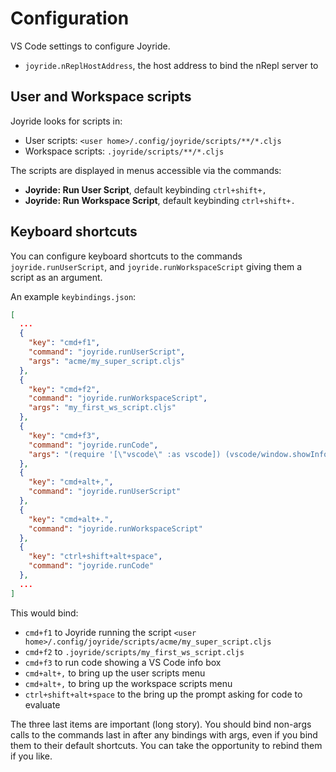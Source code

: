 # Configuration

VS Code settings to configure Joyride.

* `joyride.nReplHostAddress`, the host address to bind the nRepl server to

## User and Workspace scripts

Joyride looks for scripts in:

* User scripts: `<user home>/.config/joyride/scripts/**/*.cljs`
* Workspace scripts: `.joyride/scripts/**/*.cljs`

The scripts are displayed in menus accessible via the commands:

* **Joyride: Run User Script**, default keybinding `ctrl+shift+,`
* **Joyride: Run Workspace Script**, default keybinding `ctrl+shift+.`

## Keyboard shortcuts

You can configure keyboard shortcuts to the commands `joyride.runUserScript`, and `joyride.runWorkspaceScript` giving them a script as an argument.

An example `keybindings.json`:

```json
[
  ...
  {
    "key": "cmd+f1",
    "command": "joyride.runUserScript",
    "args": "acme/my_super_script.cljs"
  },
  {
    "key": "cmd+f2",
    "command": "joyride.runWorkspaceScript",
    "args": "my_first_ws_script.cljs"
  },
  {
    "key": "cmd+f3",
    "command": "joyride.runCode",
    "args": "(require '[\"vscode\" :as vscode]) (vscode/window.showInformationMessage \"Hello World!\")"
  },
  {
    "key": "cmd+alt+,",
    "command": "joyride.runUserScript"
  },
  {
    "key": "cmd+alt+.",
    "command": "joyride.runWorkspaceScript"
  },
  {
    "key": "ctrl+shift+alt+space",
    "command": "joyride.runCode"
  },
  ...
]
```

This would bind:

* `cmd+f1` to Joyride running the script `<user home>/.config/joyride/scripts/acme/my_super_script.cljs`
* `cmd+f2` to `.joyride/scripts/my_first_ws_script.cljs`
* `cmd+f3` to run code showing a VS Code info box
* `cmd+alt+,` to bring up the user scripts menu
* `cmd+alt+,` to bring up the workspace scripts menu
* `ctrl+shift+alt+space` to the bring up the prompt asking for code to evaluate

The three last items are important (long story). You should bind non-args calls to the commands last in after any bindings with args, even if you bind them to their default shortcuts. You can take the opportunity to rebind them if you like.